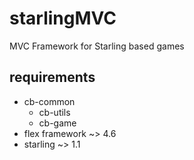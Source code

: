 starlingMVC
===========

MVC Framework for Starling based games

requirements
------------

* cb-common
    * cb-utils
    * cb-game
* flex framework ~> 4.6
* starling ~> 1.1
